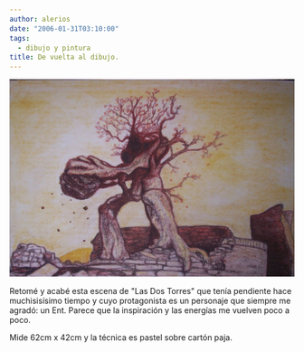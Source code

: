 ```yaml
---
author: alerios
date: "2006-01-31T03:10:00"
tags:
  - dibujo y pintura
title: De vuelta al dibujo.
---
```


![](/images/ent.jpg)

Retomé y acabé esta escena de "Las Dos Torres" que tenía pendiente hace
muchisisísimo tiempo y cuyo protagonista es un personaje que siempre me
agradó: un Ent. Parece que la inspiración y las energías me vuelven poco a
poco.

Mide 62cm x 42cm y la técnica es pastel sobre cartón paja.
